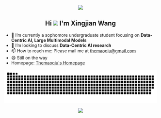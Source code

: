 <div id="header" align="center">
  <img src="https://media.giphy.com/media/WUlplcMpOCEmTGBtBW/giphy.gif" width="150">
</div>

<h2 align="center"> Hi <img src="https://media.giphy.com/media/hvRJCLFzcasrR4ia7z/giphy.gif" width="30px"/>  I'm Xingjian Wang</h2>

- 🔭 I’m currently a sophomore undergraduate student focusing on **Data-Centric AI, Large Multimodal Models**
- 👯 I’m looking to discuss **Data-Centric AI research**
- 📫 How to reach me: Please mail me at themaoqiu@gmail.com
- 😄 Still on the way
- Homepage: [Themaoqiu's Homepage](https://themaoqiu.github.io/)

![](https://raw.githubusercontent.com/shijian2001/shijian2001/output/github-contribution-grid-snake.svg)

<div align="center"> <img src="https://github-readme-stats.vercel.app/api?username=Themaoqiu&theme=default&show_icons=true&hide_border=true" /> </div>

<!--
**shijian2001/shijian2001** is a ✨ _special_ ✨ repository because its `README.md` (this file) appears on your GitHub profile.

Here are some ideas to get you started:

- 🔭 I’m currently working on ...
- 🌱 I’m currently learning ...
- 👯 I’m looking to collaborate on ...
- 🤔 I’m looking for help with ...
- 💬 Ask me about ...
- 📫 How to reach me: ...
- 😄 Pronouns: ...
- ⚡ Fun fact: ...
-->